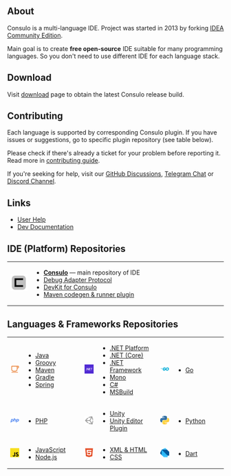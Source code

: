 ## About

Consulo is a multi-language IDE. Project was started in 2013 by forking [IDEA Community Edition](https://github.com/JetBrains/intellij-community).

Main goal is to create **free open-source** IDE suitable for many programming languages. So you don't need to use different IDE for each language stack.

## Download

Visit [download](https://consulo.app) page to obtain the latest Consulo release build.

## Contributing

Each language is supported by corresponding Consulo plugin. If you have issues or suggestions, go to specific plugin repository (see table below).

Please check if there's already a ticket for your problem before reporting it. Read more in [contributing guide](https://github.com/consulo/consulo/blob/master/CONTRIBUTING.md).

If you're seeking for help, visit our [GitHub Discussions](https://github.com/consulo/consulo/discussions), [Telegram Chat](https://t.me/consuloIDETalks) or [Discord Channel](https://discord.gg/Ab3Ka5gTFv).

## Links

* [User Help](https://consulo.help)
* [Dev Documentation](https://consulo.dev)

## IDE (Platform) Repositories

<table>
  <tr>
    <td width="90"><img src="https://raw.githubusercontent.com/consulo/.github/refs/heads/master/profile/consulo.png"></td>
    <td width="870">
      <ul>
        <li><a href="https://github.com/consulo/consulo"><b>Consulo</b></a> — main repository of IDE</li>
        <li><a href="https://github.com/consulo/consulo-dap">Debug Adapter Protocol</a></li>
        <li><a href="https://github.com/consulo/consulo-devkit">DevKit for Consulo</a></li>
        <li><a href="https://github.com/consulo/maven-consulo-plugin">Maven codegen & runner plugin</a></li>
      </ul>
    </td>
  </tr>
</table>

## Languages & Frameworks Repositories

<table>
  <tr>
    <td width="90"><img src="https://raw.githubusercontent.com/consulo/.github/refs/heads/master/profile/java.svg"></td>
    <td width="225">
      <ul>
        <li><a href="https://github.com/consulo/consulo-java">Java</a></li>
        <li><a href="https://github.com/consulo/consulo-groovy">Groovy</a></li>
        <li><a href="https://github.com/consulo/consulo-maven">Maven</a></li>
        <li><a href="https://github.com/consulo/consulo-gradle">Gradle</a></li>
        <li><a href="https://github.com/consulo/consulo-spring">Spring</a></li>
      </ul>
    </td>
    <td width="90"><img src="https://raw.githubusercontent.com/consulo/.github/refs/heads/master/profile/dotnet.svg"></td>
    <td width="225">
      <ul>
        <li><a href="https://github.com/consulo/consulo-dotnet">.NET Platform</a></li>
        <li><a href="https://github.com/consulo/consulo-dotnet-core">.NET (Core)</a></li>
        <li><a href="https://github.com/consulo/consulo-dotnet-microsoft">.NET Framework</a></li>
        <li><a href="https://github.com/consulo/consulo-dotnet-microsoft">Mono</a></li>
        <li><a href="https://github.com/consulo/consulo-csharp">C#</a></li>
        <li><a href="https://github.com/consulo/consulo-msbuild">MSBuild</a></li>
      </ul>
    </td>
    <td width="90"><img src="https://raw.githubusercontent.com/consulo/.github/refs/heads/master/profile/go.svg"></td>
    <td width="225">
      <ul>
        <li><a href="https://github.com/consulo/consulo-google-go">Go</a></li>
      </ul>
    </td>
  </tr>
  <tr>
    <td width="90"><img src="https://raw.githubusercontent.com/consulo/.github/refs/heads/master/profile/php2.svg"></td>
    <td width="225">
      <ul>
        <li><a href="https://github.com/consulo/consulo-php">PHP</a></li>
      </ul>
    </td>
    <td width="90"><img src="https://raw.githubusercontent.com/consulo/.github/refs/heads/master/profile/unity.svg"></td>
    <td width="225">
      <ul>
        <li><a href="https://github.com/consulo/consulo-unity3d">Unity</a></li>
        <li><a href="https://github.com/consulo/UnityEditorConsuloPlugin">Unity Editor Plugin</a></li>
      </ul>
    </td>
    <td width="90"><img src="https://raw.githubusercontent.com/consulo/.github/refs/heads/master/profile/python.svg"></td>
    <td width="225">
      <ul>
        <li><a href="https://github.com/consulo/consulo-python">Python</a></li>
      </ul>
    </td>
  </tr>
  <tr>
    <td width="90"><img src="https://raw.githubusercontent.com/consulo/.github/refs/heads/master/profile/js.svg"></td>
    <td width="225">
      <ul>
        <li><a href="https://github.com/consulo/consulo-javascript">JavaScript</a></li>
        <li><a href="https://github.com/consulo/consulo-nodejs">Node.js</a></li>
      </ul>
    </td>
    <td width="90"><img src="https://raw.githubusercontent.com/consulo/.github/refs/heads/master/profile/html.svg"></td>
    <td width="225">
      <ul>
        <li><a href="https://github.com/consulo/consulo-xml">XML & HTML</a></li>
        <li><a href="https://github.com/consulo/consulo-css">CSS</a></li>
      </ul>
    </td>
    <td width="90"><img src="https://raw.githubusercontent.com/consulo/.github/refs/heads/master/profile/dart.svg"></td>
    <td width="225">
      <ul>
        <li><a href="https://github.com/consulo/google-dart">Dart</a></li>
      </ul>
    </td>
  </tr>
</table>
